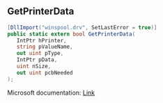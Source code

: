 ## GetPrinterData

```csharp
[DllImport("winspool.drv", SetLastError = true)]
public static extern bool GetPrinterData(
   IntPtr hPrinter,
   string pValueName,
   out uint pType,
   IntPtr pData,
   uint nSize,
   out uint pcbNeeded
);
```

Microsoft documentation: [Link](https://learn.microsoft.com/en-us/windows/win32/printdocs/getprinterdata)
